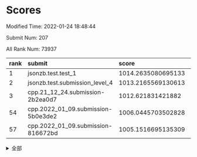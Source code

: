 # Scores

Modified Time: 2022-01-24 18:48:44

Submit Num: 207

All Rank Num: 73937

| rank |               submit               |       score        |       sigma        | pk_num |
| :--- | :--------------------------------- | :----------------- | :----------------- | :----- |
| 1    | jsonzb.test.test_1                 | 1014.2635080695133 | 0.832432160666948  | 1426   |
| 2    | jsonzb.test.submission_level_4     | 1013.2165569130613 | 0.8160601812333191 | 1430   |
| 3    | cpp.21_12_24.submission-2b2ea0d7   | 1012.621831421882  | 0.803225931403725  | 1428   |
| 54   | cpp.2022_01_09.submission-5b0e3de2 | 1006.0445703502828 | 0.7242837809707983 | 1434   |
| 57   | cpp.2022_01_09.submission-816672bd | 1005.1516695135309 | 0.7068515817827702 | 1428   |


<details>
<summary>全部</summary>

| rank |                 submit                 |       score        |       sigma        | pk_num |
| :--- | :------------------------------------- | :----------------- | :----------------- | :----- |
| 1    | jsonzb.test.test_1                     | 1014.2635080695133 | 0.832432160666948  | 1426   |
| 2    | jsonzb.test.submission_level_4         | 1013.2165569130613 | 0.8160601812333191 | 1430   |
| 3    | cpp.21_12_24.submission-2b2ea0d7       | 1012.621831421882  | 0.803225931403725  | 1428   |
| 4    | gobigger.level_3.submission_level_3_1  | 1012.3357234204719 | 0.7985997585915569 | 1433   |
| 5    | gobigger.level_3.submission_level_3_7  | 1011.3899018780855 | 0.7862414939909899 | 1423   |
| 6    | gobigger.level_3.submission_level_3_0  | 1011.1824791981387 | 0.7816520941182389 | 1431   |
| 7    | gobigger.level_3.submission_level_3_6  | 1010.9559797561953 | 0.7946195490571302 | 1429   |
| 8    | gobigger.level_3.submission_level_3_30 | 1010.7864475537345 | 0.7762611113537865 | 1430   |
| 9    | gobigger.level_3.submission_level_3_8  | 1010.6597539413181 | 0.7769575242250669 | 1429   |
| 10   | gobigger.level_3.submission_level_3_13 | 1010.6530989595012 | 0.7595986134548888 | 1426   |
| 11   | gobigger.level_3.submission_level_3_10 | 1010.6079520703489 | 0.7597706716808591 | 1431   |
| 12   | gobigger.level_3.submission_level_3_29 | 1010.5023160488711 | 0.7527575153726942 | 1428   |
| 13   | gobigger.level_3.submission_level_3_21 | 1010.4984990247278 | 0.7659052807402237 | 1428   |
| 14   | gobigger.level_3.submission_level_3_28 | 1010.2585282433298 | 0.7389471552898599 | 1433   |
| 15   | gobigger.level_3.submission_level_3_45 | 1010.2462999906669 | 0.7648270328270347 | 1430   |
| 16   | gobigger.level_3.submission_level_3_26 | 1010.2462812461105 | 0.759366465464318  | 1423   |
| 17   | gobigger.level_3.submission_level_3_34 | 1010.0706848964659 | 0.7476037328408444 | 1419   |
| 18   | gobigger.level_3.submission_level_3_47 | 1010.0186881546946 | 0.7637404218486483 | 1424   |
| 19   | gobigger.level_3.submission_level_3_33 | 1010.0141552889849 | 0.7624987765194264 | 1423   |
| 20   | gobigger.level_3.submission_level_3_41 | 1009.9938274930818 | 0.7478625247872365 | 1427   |
| 21   | gobigger.level_3.submission_level_3_31 | 1009.9910009815052 | 0.7581296276531865 | 1427   |
| 22   | gobigger.level_3.submission_level_3_38 | 1009.9142871213118 | 0.7674671383215074 | 1424   |
| 23   | gobigger.level_3.submission_level_3_15 | 1009.8981203887657 | 0.7453190674775303 | 1426   |
| 24   | gobigger.level_3.submission_level_3_14 | 1009.8857467142604 | 0.7579522194667978 | 1427   |
| 25   | gobigger.level_3.submission_level_3_4  | 1009.8223175392153 | 0.7981494713583562 | 1426   |
| 26   | gobigger.level_3.submission_level_3_19 | 1009.7990111399135 | 0.7505830746815569 | 1430   |
| 27   | gobigger.level_3.submission_level_3_3  | 1009.773020034898  | 0.7406504575618662 | 1430   |
| 28   | gobigger.level_3.submission_level_3_35 | 1009.6593217899125 | 0.7240097705145287 | 1433   |
| 29   | gobigger.level_3.submission_level_3_20 | 1009.5999463715858 | 0.7723788535077011 | 1427   |
| 30   | gobigger.level_3.submission_level_3_2  | 1009.5949773867326 | 0.7392343504678132 | 1429   |
| 31   | gobigger.level_3.submission_level_3_48 | 1009.4996749453973 | 0.7746215296151046 | 1434   |
| 32   | gobigger.level_3.submission_level_3_39 | 1009.4601977318971 | 0.7578104900531141 | 1431   |
| 33   | gobigger.level_3.submission_level_3_43 | 1009.4537843696677 | 0.7646151009093839 | 1433   |
| 34   | gobigger.level_3.submission_level_3_37 | 1009.3472331519462 | 0.7507876495383732 | 1424   |
| 35   | gobigger.level_3.submission_level_3_27 | 1009.2934882822211 | 0.7639738279238436 | 1434   |
| 36   | gobigger.level_3.submission_level_3_49 | 1009.2791115372469 | 0.7676605759460463 | 1429   |
| 37   | gobigger.level_3.submission_level_3_17 | 1009.2361037026764 | 0.7546671933896433 | 1430   |
| 38   | gobigger.level_3.submission_level_3_32 | 1009.1191327239106 | 0.755277815028809  | 1428   |
| 39   | gobigger.level_3.submission_level_3_9  | 1009.0809013185186 | 0.7639263920763035 | 1432   |
| 40   | gobigger.level_3.submission_level_3_11 | 1009.0607795432968 | 0.7577572660447897 | 1427   |
| 41   | gobigger.level_3.submission_level_3_42 | 1009.056321187121  | 0.7490958454580895 | 1429   |
| 42   | gobigger.level_3.submission_level_3_16 | 1009.0287346472882 | 0.7466594720384669 | 1431   |
| 43   | gobigger.level_3.submission_level_3_44 | 1008.8722340911111 | 0.7368641562186398 | 1428   |
| 44   | gobigger.level_3.submission_level_3_5  | 1008.765897410581  | 0.7767912029354602 | 1432   |
| 45   | gobigger.level_3.submission_level_3_40 | 1008.7633842061291 | 0.7366725041628513 | 1434   |
| 46   | gobigger.level_3.submission_level_3_46 | 1008.6956460115712 | 0.7474066862069217 | 1425   |
| 47   | gobigger.level_3.submission_level_3_12 | 1008.6716718236335 | 0.755412248322297  | 1432   |
| 48   | gobigger.level_3.submission_level_3_36 | 1008.6398674961549 | 0.769029590159163  | 1426   |
| 49   | gobigger.level_3.submission_level_3_25 | 1008.5127880953158 | 0.7460382193411379 | 1423   |
| 50   | gobigger.level_3.submission_level_3_23 | 1008.5064415008916 | 0.765205697666037  | 1427   |
| 51   | gobigger.level_3.submission_level_3_24 | 1008.3812109378255 | 0.7525935343207625 | 1431   |
| 52   | gobigger.level_3.submission_level_3_22 | 1008.0828436084156 | 0.7516067553900033 | 1429   |
| 53   | gobigger.level_3.submission_level_3_18 | 1007.5744447266829 | 0.7401698816852713 | 1428   |
| 54   | cpp.2022_01_09.submission-5b0e3de2     | 1006.0445703502828 | 0.7242837809707983 | 1434   |
| 55   | gobigger.level_1.submission_level_1_23 | 1005.4991216686766 | 0.7244017875717804 | 1433   |
| 56   | gobigger.level_1.submission_level_1_32 | 1005.1782812727206 | 0.7096632683101103 | 1431   |
| 57   | cpp.2022_01_09.submission-816672bd     | 1005.1516695135309 | 0.7068515817827702 | 1428   |
| 58   | gobigger.level_1.submission_level_1_6  | 1005.014004270339  | 0.7213001837014467 | 1428   |
| 59   | gobigger.level_1.submission_level_1_48 | 1004.7077712850629 | 0.7222311141305172 | 1430   |
| 60   | gobigger.level_1.submission_level_1_46 | 1004.5549318448666 | 0.7162938539948013 | 1429   |
| 61   | gobigger.level_1.submission_level_1_41 | 1004.472168485896  | 0.7180727976273072 | 1430   |
| 62   | gobigger.level_1.submission_level_1_35 | 1004.4679671278107 | 0.7251343932726787 | 1426   |
| 63   | gobigger.level_1.submission_level_1_2  | 1004.3792816600343 | 0.7174054674270753 | 1426   |
| 64   | gobigger.level_1.submission_level_1_7  | 1004.3406525131813 | 0.7144350290234744 | 1430   |
| 65   | gobigger.level_1.submission_level_1_8  | 1004.2651322002117 | 0.7081742481428904 | 1430   |
| 66   | gobigger.level_1.submission_level_1_5  | 1004.1614775710547 | 0.7175074201554321 | 1430   |
| 67   | gobigger.level_1.submission_level_1_49 | 1004.1463980883518 | 0.7143055226971713 | 1429   |
| 68   | gobigger.level_1.submission_level_1_22 | 1004.1150494265715 | 0.7130031996887816 | 1431   |
| 69   | gobigger.level_1.submission_level_1_36 | 1003.9421171243159 | 0.7022583812168486 | 1428   |
| 70   | gobigger.level_1.submission_level_1_12 | 1003.9117545673669 | 0.7178713147322647 | 1421   |
| 71   | gobigger.level_1.submission_level_1_10 | 1003.9057323979922 | 0.721027613375151  | 1430   |
| 72   | gobigger.level_1.submission_level_1_38 | 1003.7519246925608 | 0.7196135885691359 | 1429   |
| 73   | gobigger.level_1.submission_level_1_26 | 1003.6883101408109 | 0.7252301909030684 | 1430   |
| 74   | gobigger.level_1.submission_level_1_43 | 1003.6496775390802 | 0.7068344683576144 | 1429   |
| 75   | gobigger.level_1.submission_level_1_28 | 1003.551280035104  | 0.7304793868866704 | 1428   |
| 76   | gobigger.level_1.submission_level_1_0  | 1003.536054698644  | 0.7128273337275619 | 1428   |
| 77   | gobigger.level_1.submission_level_1_20 | 1003.5346131102435 | 0.7222019188451002 | 1426   |
| 78   | gobigger.level_1.submission_level_1_14 | 1003.4363356925262 | 0.7163354302894017 | 1428   |
| 79   | gobigger.level_1.submission_level_1_42 | 1003.3944639365869 | 0.7172040612113368 | 1431   |
| 80   | gobigger.level_1.submission_level_1_21 | 1003.2851721131667 | 0.7099492828066468 | 1428   |
| 81   | gobigger.level_1.submission_level_1_9  | 1003.2749477734911 | 0.6991539480236024 | 1430   |
| 82   | gobigger.level_1.submission_level_1_1  | 1003.2740027117568 | 0.7113423646612423 | 1429   |
| 83   | gobigger.level_1.submission_level_1_40 | 1003.2232180547484 | 0.7139833947630402 | 1423   |
| 84   | gobigger.level_1.submission_level_1_34 | 1003.1971217469483 | 0.7200393860882459 | 1423   |
| 85   | gobigger.level_1.submission_level_1_45 | 1003.1812291061564 | 0.7260468253035078 | 1428   |
| 86   | gobigger.level_1.submission_level_1_19 | 1003.1617793798478 | 0.7148541856441594 | 1425   |
| 87   | gobigger.level_1.submission_level_1_31 | 1003.069387768287  | 0.7042784150099327 | 1431   |
| 88   | gobigger.level_1.submission_level_1_16 | 1002.9811434762473 | 0.7156505828111072 | 1429   |
| 89   | gobigger.level_1.submission_level_1_29 | 1002.9650034293176 | 0.718416835394151  | 1428   |
| 90   | gobigger.level_1.submission_level_1_30 | 1002.952232693227  | 0.713301249533132  | 1432   |
| 91   | gobigger.level_1.submission_level_1_27 | 1002.941289548697  | 0.7168255161014593 | 1431   |
| 92   | gobigger.level_1.submission_level_1_11 | 1002.9395949173056 | 0.7066489043379411 | 1434   |
| 93   | gobigger.level_1.submission_level_1_47 | 1002.8943664885246 | 0.7192819844628366 | 1432   |
| 94   | gobigger.level_1.submission_level_1_18 | 1002.744063739733  | 0.7112790200223564 | 1435   |
| 95   | gobigger.level_1.submission_level_1_37 | 1002.7239642408267 | 0.7106139900365693 | 1427   |
| 96   | gobigger.level_1.submission_level_1_13 | 1002.7047447319096 | 0.7274577688374556 | 1426   |
| 97   | gobigger.level_1.submission_level_1_3  | 1002.68777654655   | 0.7213393233387155 | 1431   |
| 98   | gobigger.level_1.submission_level_1_17 | 1002.66726367182   | 0.7177420468738274 | 1420   |
| 99   | gobigger.level_1.submission_level_1_44 | 1002.600540837824  | 0.7134209479167425 | 1428   |
| 100  | gobigger.level_1.submission_level_1_25 | 1002.4984047389489 | 0.7079219352183216 | 1431   |
| 101  | gobigger.level_1.submission_level_1_4  | 1002.4196838174206 | 0.7097898618098618 | 1431   |
| 102  | gobigger.level_1.submission_level_1_15 | 1002.3583296050516 | 0.7161315270358247 | 1428   |
| 103  | gobigger.level_1.submission_level_1_33 | 1002.3036556356287 | 0.7103378370674054 | 1429   |
| 104  | gobigger.level_1.submission_level_1_39 | 1001.6933658615601 | 0.709476462210199  | 1430   |
| 105  | gobigger.level_1.submission_level_1_24 | 1001.6229234556591 | 0.7075392671369123 | 1431   |
| 106  | gobigger.random.submission_random_14   | 997.2147816379368  | 0.7026466923655467 | 1432   |
| 107  | gobigger.random.submission_random_48   | 996.9836388515091  | 0.7089379094767938 | 1432   |
| 108  | gobigger.random.submission_random_33   | 996.7980701877005  | 0.7117434098919375 | 1427   |
| 109  | gobigger.random.submission_random_18   | 996.7919982947079  | 0.711064190088107  | 1426   |
| 110  | gobigger.random.submission_random_27   | 996.6965344171583  | 0.7101887745520618 | 1426   |
| 111  | gobigger.random.submission_random_13   | 996.5974857426237  | 0.7158869175464382 | 1428   |
| 112  | gobigger.random.submission_random_24   | 996.4807435954416  | 0.7244495053332224 | 1428   |
| 113  | gobigger.random.submission_random_1    | 996.427271117342   | 0.7096107727441666 | 1425   |
| 114  | gobigger.random.submission_random_22   | 996.4188940216967  | 0.7213608460716142 | 1426   |
| 115  | gobigger.random.submission_random_20   | 996.417602628845   | 0.7104026032685988 | 1431   |
| 116  | gobigger.random.submission_random_8    | 996.3296413909443  | 0.7157465269114118 | 1424   |
| 117  | gobigger.random.submission_random_23   | 996.2906108167953  | 0.718088083413434  | 1426   |
| 118  | gobigger.random.submission_random_41   | 996.1680004948004  | 0.7132236776346697 | 1430   |
| 119  | gobigger.random.submission_random_16   | 996.1623591955118  | 0.7128295219790202 | 1433   |
| 120  | gobigger.random.submission_random_7    | 996.1303279672227  | 0.7111191400712682 | 1426   |
| 121  | gobigger.random.submission_random_30   | 996.1208519726573  | 0.7066064859523257 | 1433   |
| 122  | gobigger.random.submission_random_44   | 996.0740482322543  | 0.7200414297665173 | 1431   |
| 123  | gobigger.random.submission_random_46   | 996.0675187672904  | 0.7244985660188389 | 1433   |
| 124  | gobigger.random.submission_random_28   | 995.9897641562648  | 0.7111531445140818 | 1430   |
| 125  | gobigger.random.submission_random_25   | 995.9386791211791  | 0.7169867552587056 | 1431   |
| 126  | gobigger.random.submission_random_49   | 995.9200296542799  | 0.7091415359571931 | 1425   |
| 127  | gobigger.random.submission_random_45   | 995.8944048016293  | 0.7260331914825144 | 1434   |
| 128  | gobigger.random.submission_random_19   | 995.8915090034454  | 0.7220477572955571 | 1434   |
| 129  | gobigger.random.submission_random_6    | 995.8476115021097  | 0.7093056279854657 | 1426   |
| 130  | gobigger.random.submission_random_47   | 995.8381900823935  | 0.7259607189682504 | 1428   |
| 131  | gobigger.random.submission_random_21   | 995.6944912743463  | 0.7094251564178287 | 1429   |
| 132  | gobigger.random.submission_random_9    | 995.680327915766   | 0.7263001104548567 | 1430   |
| 133  | gobigger.random.submission_random_39   | 995.6692171037664  | 0.7142901375044319 | 1424   |
| 134  | gobigger.random.submission_random_17   | 995.6666829239713  | 0.7052843313103492 | 1430   |
| 135  | gobigger.random.submission_random_29   | 995.5542366093727  | 0.7108790207640822 | 1425   |
| 136  | gobigger.random.submission_random_34   | 995.5344994862658  | 0.7040897839461512 | 1432   |
| 137  | gobigger.random.submission_random_12   | 995.526459522797   | 0.7207577529956418 | 1426   |
| 138  | gobigger.random.submission_random_15   | 995.5117481204866  | 0.6994280626602917 | 1429   |
| 139  | gobigger.random.submission_random_31   | 995.5021051236711  | 0.7128761389328794 | 1420   |
| 140  | gobigger.random.submission_random_10   | 995.4725185458019  | 0.7176965707633398 | 1431   |
| 141  | gobigger.random.submission_random_5    | 995.4240032511227  | 0.714006606714274  | 1425   |
| 142  | gobigger.random.submission_random_43   | 995.3765279294257  | 0.7268203884315662 | 1425   |
| 143  | gobigger.random.submission_random_42   | 995.3547184777174  | 0.7020279058254936 | 1429   |
| 144  | gobigger.random.submission_random_26   | 995.3347520150431  | 0.7115658437927503 | 1432   |
| 145  | gobigger.random.submission_random_3    | 995.2890825685632  | 0.7260998178512758 | 1431   |
| 146  | gobigger.random.submission_random_32   | 995.2852859654165  | 0.7098729195309851 | 1425   |
| 147  | gobigger.random.submission_random_0    | 995.2490523451542  | 0.7191026778630314 | 1427   |
| 148  | gobigger.random.submission_random_4    | 995.1933900115931  | 0.7209185886335399 | 1425   |
| 149  | gobigger.random.submission_random_36   | 995.1553297192792  | 0.7073519508924522 | 1428   |
| 150  | gobigger.random.submission_random_37   | 994.9114417952919  | 0.7336966249220837 | 1433   |
| 151  | gobigger.random.submission_random_2    | 994.8447932219426  | 0.7170546517077349 | 1430   |
| 152  | gobigger.random.submission_random_38   | 994.7036996365072  | 0.6997052954165021 | 1431   |
| 153  | gobigger.random.submission_random_40   | 994.5627017489861  | 0.7086624121670829 | 1428   |
| 154  | gobigger.random.submission_random_11   | 994.5497444565385  | 0.7106443317025547 | 1432   |
| 155  | gobigger.random.submission_random_35   | 994.2187909128799  | 0.7061628226991504 | 1431   |
| 156  | gobigger.level_2.submission_level_2_13 | 993.7692456852268  | 0.7440271487921633 | 1430   |
| 157  | gobigger.level_2.submission_level_2_23 | 993.6372261681865  | 0.717924428225016  | 1431   |
| 158  | gobigger.level_2.submission_level_2_9  | 993.4020353821484  | 0.7270196487132522 | 1423   |
| 159  | gobigger.level_2.submission_level_2_38 | 993.2933405261144  | 0.7398252298196746 | 1429   |
| 160  | gobigger.level_2.submission_level_2_32 | 993.2768246701092  | 0.7346586085879531 | 1428   |
| 161  | gobigger.level_2.submission_level_2_48 | 993.259368348881   | 0.7316310283169294 | 1433   |
| 162  | gobigger.level_2.submission_level_2_24 | 993.2546330544088  | 0.7393938535093754 | 1428   |
| 163  | gobigger.level_2.submission_level_2_49 | 993.1253983186216  | 0.7334003748636195 | 1431   |
| 164  | gobigger.level_2.submission_level_2_35 | 993.0337619430927  | 0.731074444314302  | 1429   |
| 165  | gobigger.level_2.submission_level_2_4  | 992.9485059613557  | 0.743802348168169  | 1429   |
| 166  | gobigger.level_2.submission_level_2_21 | 992.9051510842802  | 0.7295562921703899 | 1429   |
| 167  | gobigger.level_2.submission_level_2_44 | 992.8766298626091  | 0.7420977575801748 | 1424   |
| 168  | gobigger.level_2.submission_level_2_5  | 992.8438860324248  | 0.7513509983947531 | 1428   |
| 169  | gobigger.level_2.submission_level_2_2  | 992.7019689257249  | 0.7366238665719189 | 1429   |
| 170  | gobigger.level_2.submission_level_2_36 | 992.6984939848146  | 0.7484674789599652 | 1428   |
| 171  | gobigger.level_2.submission_level_2_17 | 992.6452887678025  | 0.7492851830744675 | 1433   |
| 172  | gobigger.level_2.submission_level_2_34 | 992.5902897257572  | 0.7390035670980454 | 1428   |
| 173  | gobigger.level_2.submission_level_2_30 | 992.5276456199678  | 0.7304633930765427 | 1430   |
| 174  | gobigger.level_2.submission_level_2_41 | 992.4972793691335  | 0.7420576496798533 | 1429   |
| 175  | gobigger.level_2.submission_level_2_25 | 992.438088618739   | 0.7445808951252311 | 1431   |
| 176  | gobigger.level_2.submission_level_2_47 | 992.405381450533   | 0.7372740737807857 | 1427   |
| 177  | gobigger.level_2.submission_level_2_0  | 992.3359574200281  | 0.7539796794218724 | 1426   |
| 178  | gobigger.level_2.submission_level_2_28 | 992.2549807621019  | 0.7422254576287282 | 1425   |
| 179  | gobigger.level_2.submission_level_2_40 | 992.1868618842146  | 0.7585830914178306 | 1430   |
| 180  | gobigger.level_2.submission_level_2_19 | 992.1553210043936  | 0.7452739311522925 | 1429   |
| 181  | gobigger.level_2.submission_level_2_42 | 992.1143893432966  | 0.7515222105645009 | 1434   |
| 182  | gobigger.level_2.submission_level_2_8  | 991.9748903085155  | 0.7406291234761291 | 1432   |
| 183  | gobigger.level_2.submission_level_2_10 | 991.954074614874   | 0.7322663480339761 | 1428   |
| 184  | gobigger.level_2.submission_level_2_6  | 991.9231216371879  | 0.7526092075136033 | 1430   |
| 185  | gobigger.level_2.submission_level_2_31 | 991.922338825127   | 0.7555361057164286 | 1428   |
| 186  | gobigger.level_2.submission_level_2_22 | 991.8468552707997  | 0.7404569101059267 | 1429   |
| 187  | gobigger.level_2.submission_level_2_15 | 991.7931655184055  | 0.7388637363872724 | 1431   |
| 188  | gobigger.level_2.submission_level_2_26 | 991.7441811932904  | 0.7431059831711223 | 1430   |
| 189  | gobigger.level_2.submission_level_2_1  | 991.6942158471835  | 0.7596792955634705 | 1428   |
| 190  | gobigger.level_2.submission_level_2_33 | 991.573830643263   | 0.7499240604726988 | 1432   |
| 191  | gobigger.level_2.submission_level_2_39 | 991.4657648255325  | 0.742340497920305  | 1433   |
| 192  | gobigger.level_2.submission_level_2_45 | 991.3962622464899  | 0.7499438380015487 | 1425   |
| 193  | gobigger.level_2.submission_level_2_12 | 991.3838375101087  | 0.7584182653909051 | 1431   |
| 194  | gobigger.level_2.submission_level_2_46 | 991.3696308115308  | 0.7733610446640179 | 1422   |
| 195  | gobigger.level_2.submission_level_2_27 | 991.3148835260594  | 0.7491536609190297 | 1427   |
| 196  | gobigger.level_2.submission_level_2_20 | 991.2927150761627  | 0.7442228585637958 | 1431   |
| 197  | gobigger.level_2.submission_level_2_37 | 991.2555246972676  | 0.747001465863192  | 1425   |
| 198  | gobigger.level_2.submission_level_2_18 | 991.213060980236   | 0.7501890947703093 | 1431   |
| 199  | gobigger.level_2.submission_level_2_14 | 990.9066119398765  | 0.7518099107073255 | 1428   |
| 200  | gobigger.level_2.submission_level_2_29 | 990.8973773745233  | 0.7845123571193996 | 1435   |
| 201  | gobigger.level_2.submission_level_2_16 | 990.8791028180389  | 0.7690910655907598 | 1423   |
| 202  | gobigger.level_2.submission_level_2_43 | 990.8285050687875  | 0.7633040040521885 | 1428   |
| 203  | gobigger.level_2.submission_level_2_3  | 990.6818194485194  | 0.7748831179488007 | 1429   |
| 204  | gobigger.level_2.submission_level_2_11 | 990.2307740204566  | 0.741488093922763  | 1435   |
| 205  | gobigger.level_2.submission_level_2_7  | 990.100938523072   | 0.7451372534168267 | 1430   |
| 206  | gobigger.none.submission_none_1        | 976.7782273926382  | 1.3531023221722658 | 1428   |
| 207  | gobigger.none.submission_none_0        | 976.5724615288339  | 1.512839410852716  | 1428   |

</details>